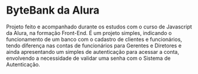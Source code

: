 <h1>ByteBank da Alura</h1>
<p>Projeto feito e acompanhado durante os estudos com o curso de Javascript da Alura, na formação Front-End. É um projeto simples, indicando o funcionamento de um banco com o cadastro de clientes e funcionários, tendo diferença nas contas de funcionários para Gerentes e Diretores e ainda apresentando um simples de autenticação para acessar a conta, envolvendo a necessidade de validar uma senha com o Sistema de Autenticação.</p>
